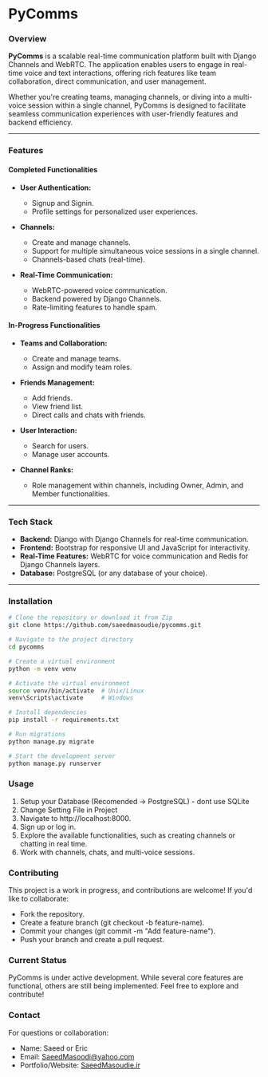 # PyComms

### **Overview**
**PyComms** is a scalable real-time communication platform built with Django Channels and WebRTC. The application enables users to engage in real-time voice and text interactions, offering rich features like team collaboration, direct communication, and user management.

Whether you're creating teams, managing channels, or diving into a multi-voice session within a single channel, PyComms is designed to facilitate seamless communication experiences with user-friendly features and backend efficiency.

---

### **Features**
#### **Completed Functionalities**
- **User Authentication:**
  - Signup and Signin.
  - Profile settings for personalized user experiences.

- **Channels:**
  - Create and manage channels.
  - Support for multiple simultaneous voice sessions in a single channel.
  - Channels-based chats (real-time).

- **Real-Time Communication:**
  - WebRTC-powered voice communication.
  - Backend powered by Django Channels.
  - Rate-limiting features to handle spam.

#### **In-Progress Functionalities**
- **Teams and Collaboration:**
  - Create and manage teams.
  - Assign and modify team roles.

- **Friends Management:**
  - Add friends.
  - View friend list.
  - Direct calls and chats with friends.

- **User Interaction:**
  - Search for users.
  - Manage user accounts.

- **Channel Ranks:**
  - Role management within channels, including Owner, Admin, and Member functionalities.

---

### **Tech Stack**
- **Backend:** Django with Django Channels for real-time communication.
- **Frontend:** Bootstrap for responsive UI and JavaScript for interactivity.
- **Real-Time Features:** WebRTC for voice communication and Redis for Django Channels layers.
- **Database:** PostgreSQL (or any database of your choice).

---

### **Installation**
```bash
# Clone the repository or download it from Zip
git clone https://github.com/saeedmasoudie/pycomms.git

# Navigate to the project directory
cd pycomms

# Create a virtual environment
python -m venv venv

# Activate the virtual environment
source venv/bin/activate  # Unix/Linux
venv\Scripts\activate     # Windows

# Install dependencies
pip install -r requirements.txt

# Run migrations
python manage.py migrate

# Start the development server
python manage.py runserver
```

### **Usage**
1. Setup your Database (Recomended -> PostgreSQL) - dont use SQLite
2. Change Setting File in Project
3. Navigate to http://localhost:8000.
4. Sign up or log in.
5. Explore the available functionalities, such as creating channels or chatting in real time.
6. Work with channels, chats, and multi-voice sessions.

### **Contributing**
This project is a work in progress, and contributions are welcome! If you'd like to collaborate:
- Fork the repository.
- Create a feature branch (git checkout -b feature-name).
- Commit your changes (git commit -m "Add feature-name").
- Push your branch and create a pull request.

### **Current Status**
PyComms is under active development. While several core features are functional, others are still being implemented. Feel free to explore and contribute!

### **Contact**
For questions or collaboration:
- Name: Saeed or Eric
- Email: SaeedMasoodi@yahoo.com
- Portfolio/Website: [SaeedMasoudie.ir](https://www.saeedmasoudie.ir/)

